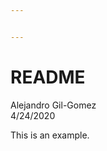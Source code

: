 ```yaml
---


---
```


<h1 id="readme">README</h1>
<p>Alejandro Gil-Gomez<br>
4/24/2020</p>
<p>This is an example.</p>

